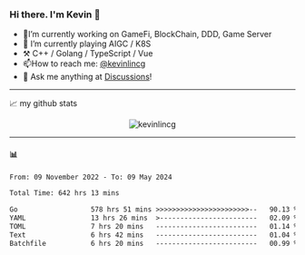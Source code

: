 ### Hi there. I'm Kevin 👋

- 🔭I’m currently working on GameFi, BlockChain, DDD, Game Server
- 🌱 I’m currently playing AIGC / K8S
-   :hammer_and_pick: C++ / Golang / TypeScript / Vue
- 📫How to reach me: [@kevinlincg](https://twitter.com/kevinlincg) 
-   :thought_balloon: Ask me anything at [Discussions](https://github.com/kevinlincg/kevinlincg/issues/new)!

---

📈 my github stats

<p align="center"> <img src="https://github-readme-stats-ouuan.vercel.app/api?username=kevinlincg&theme=dark&show_icons=true&count_private=true" alt="kevinlincg" />

---

#### :bar_chart: 

<!--START_SECTION:waka-->

```txt
From: 09 November 2022 - To: 09 May 2024

Total Time: 642 hrs 13 mins

Go                  578 hrs 51 mins >>>>>>>>>>>>>>>>>>>>>>>--   90.13 %
YAML                13 hrs 26 mins  >------------------------   02.09 %
TOML                7 hrs 20 mins   -------------------------   01.14 %
Text                6 hrs 42 mins   -------------------------   01.04 %
Batchfile           6 hrs 20 mins   -------------------------   00.99 %
```

<!--END_SECTION:waka-->
